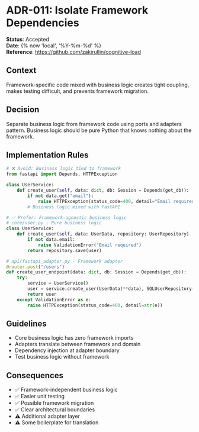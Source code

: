 # ADR-011: Isolate Framework Dependencies

**Status**: Accepted  
**Date**: {% now 'local', '%Y-%m-%d' %}  
**Reference**: https://github.com/zakirullin/cognitive-load

## Context
Framework-specific code mixed with business logic creates tight coupling, makes testing difficult, and prevents framework migration.

## Decision
Separate business logic from framework code using ports and adapters pattern. Business logic should be pure Python that knows nothing about the framework.

## Implementation Rules
```python
# ❌ Avoid: Business logic tied to framework
from fastapi import Depends, HTTPException

class UserService:
    def create_user(self, data: dict, db: Session = Depends(get_db)):
        if not data.get("email"):
            raise HTTPException(status_code=400, detail="Email required")
        # Business logic mixed with FastAPI

# ✅ Prefer: Framework-agnostic business logic
# core/user.py - Pure business logic
class UserService:
    def create_user(self, data: UserData, repository: UserRepository) -> User:
        if not data.email:
            raise ValidationError("Email required")
        return repository.save(user)

# api/fastapi_adapter.py - Framework adapter
@router.post("/users")
def create_user_endpoint(data: dict, db: Session = Depends(get_db)):
    try:
        service = UserService()
        user = service.create_user(UserData(**data), SQLUserRepository(db))
        return user
    except ValidationError as e:
        raise HTTPException(status_code=400, detail=str(e))
```

## Guidelines
- Core business logic has zero framework imports
- Adapters translate between framework and domain
- Dependency injection at adapter boundary
- Test business logic without framework

## Consequences
- ✅ Framework-independent business logic
- ✅ Easier unit testing
- ✅ Possible framework migration
- ✅ Clear architectural boundaries
- ⚠️ Additional adapter layer
- ⚠️ Some boilerplate for translation